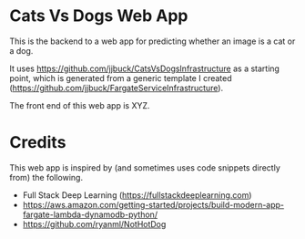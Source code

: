 # Cats Vs Dogs Web App

This is the backend to a web app for predicting whether an image is a cat or a dog.

It uses https://github.com/jjbuck/CatsVsDogsInfrastructure as a starting point, which is generated from a generic template I created (https://github.com/jjbuck/FargateServiceInfrastructure).

The front end of this web app is XYZ.

# Credits
This web app is inspired by (and sometimes uses code snippets directly from) the following.
* Full Stack Deep Learning (https://fullstackdeeplearning.com)
* https://aws.amazon.com/getting-started/projects/build-modern-app-fargate-lambda-dynamodb-python/
* https://github.com/ryanml/NotHotDog
